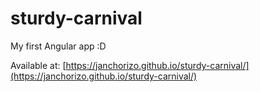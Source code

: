 # sturdy-carnival
My first Angular app :D

Available at: [https://janchorizo.github.io/sturdy-carnival/](https://janchorizo.github.io/sturdy-carnival/)
